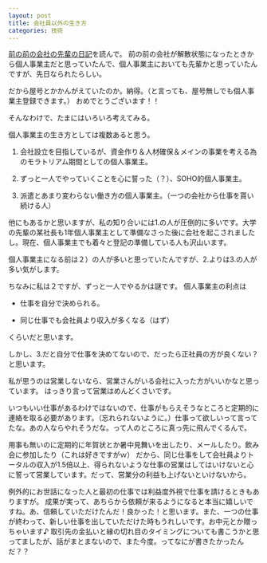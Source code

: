 ```yaml
---
layout: post
title: 会社員以外の生き方
categories: 技術
---
```


<a href="http://weblog.rukihena.com/archives/2007/04/post_464.html" target="_blank">前の前の会社の先輩の日記</a>を読んで。
前の前の会社が解散状態になったときから個人事業主だと思っていたんで、個人事業主においても先輩かと思っていたんですが、先日なられたらしい。

だから屋号とかかんがえていたのか。納得。（と言っても、屋号無しでも個人事業主登録できます。）
おめでとうございます！！

そんなわけで、たまにはいろいろ考えてみる。

個人事業主の生き方としては複数あると思う。

1. 会社設立を目指しているが、資金作り＆人材確保＆メインの事業を考える為のモラトリアム期間としての個人事業主。

1. ずっと一人でやっていくことを心に誓った（？）、SOHO的個人事業主。

1. 派遣とあまり変わらない働き方の個人事業主。（一つの会社から仕事を貰い続ける人）

他にもあるかと思いますが、私の知り合いには1.の人が圧倒的に多いです。大学の先輩の某社長も1年個人事業主として準備なさった後に会社を起こされましたし。現在、個人事業主でも着々と登記の準備している人も沢山います。

個人事業主になる前は２）の人が多いと思っていたんですが、2.よりは3.の人が多い気がします。

ちなみに私は２ですが、ずっと一人でやるかは謎です。
個人事業主の利点は

* 仕事を自分で決められる。

* 同じ仕事でも会社員より収入が多くなる（はず）

くらいだと思います。

しかし、3.だと自分で仕事を決めてないので、だったら正社員の方が良くない？と思います。

私が思うのは営業しないなら、営業さんがいる会社に入った方がいいかなと思っています。
はっきり言って営業はめんどくさいです。

いつもいい仕事があるわけではないので、仕事がもらえそうなところと定期的に連絡を取る必要があります。（忘れられないように。）仕事って欲しいって言ってたな。あの人ならやれそうだな。って人のところに真っ先に飛んでくるんで。

用事も無いのに定期的に年賀状とか暑中見舞いを出したり、メールしたり。飲み会に参加したり（これは好きですがｗ）
だから、同じ仕事をして会社員よりトータルの収入が1.5倍以上、得られないような仕事の営業はしてはいけないと心に誓って営業しています。だって、営業分の利益も上げないといけないから。

例外的にお世話になった人と最初の仕事では利益度外視で仕事を請けるときもありますが。
成果が実って、あちらから依頼が来るようになると本当に嬉しいですね。あ、信頼していただけたんだ！良かった！と思います。また、一つの仕事が終わって、新しい仕事を出していただけた時もうれしいです。お中元とか贈っちゃいます♪
取引先の金払いと縁の切れ目のタイミングについても書こうかと思ってましたが、話がまとまないので、また今度。ってなにが書きたかったんだ？？

